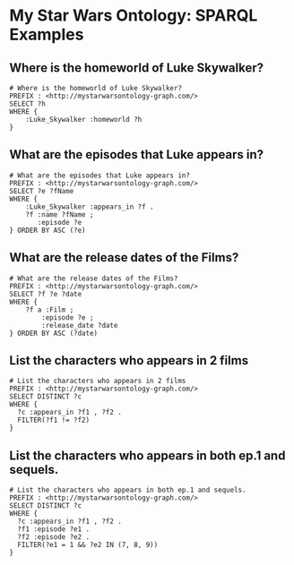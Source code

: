 # My Star Wars Ontology: SPARQL Examples
## Where is the homeworld of Luke Skywalker?
```ttl
# Where is the homeworld of Luke Skywalker?
PREFIX : <http://mystarwarsontology-graph.com/>
SELECT ?h
WHERE {
	:Luke_Skywalker :homeworld ?h
}
```
## What are the episodes that Luke appears in?
```ttl
# What are the episodes that Luke appears in?
PREFIX : <http://mystarwarsontology-graph.com/>
SELECT ?e ?fName
WHERE {
	:Luke_Skywalker :appears_in ?f .
	?f :name ?fName ;
	   :episode ?e
} ORDER BY ASC (?e)
```
## What are the release dates of the Films?
```ttl
# What are the release dates of the Films?
PREFIX : <http://mystarwarsontology-graph.com/>
SELECT ?f ?e ?date
WHERE {
	?f a :Film ;
		:episode ?e ;
		:release_date ?date 
} ORDER BY ASC (?date)
```
## List the characters who appears in 2 films
```ttl
# List the characters who appears in 2 films
PREFIX : <http://mystarwarsontology-graph.com/>
SELECT DISTINCT ?c 
WHERE {
  ?c :appears_in ?f1 , ?f2 .
  FILTER(?f1 != ?f2)
}
```
## List the characters who appears in both ep.1 and sequels.
```ttl
# List the characters who appears in both ep.1 and sequels.
PREFIX : <http://mystarwarsontology-graph.com/>
SELECT DISTINCT ?c 
WHERE {
  ?c :appears_in ?f1 , ?f2 .
  ?f1 :episode ?e1 .
  ?f2 :episode ?e2 .
  FILTER(?e1 = 1 && ?e2 IN (7, 8, 9))
}
```

